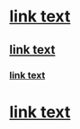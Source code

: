 <h1>
  <link rel="shortcut icon" type="image/png" href="./favicon.ico">
  <a href="https://github.com">link text</a>
  <h2>
    <a href="https://microsoft.com">link text</a>
    <h3>
      <a href="https://example.com">link text</a>
    </h3>
  </h2>
</h1>
<h1>
  <a href="https://google.com">link text</a>
</h1>
